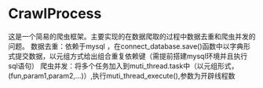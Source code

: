 # CrawlProcess
这是一个简易的爬虫框架。主要实现的在数据爬取的过程中数据去重和爬虫并发的问题。
数据去重：依赖于mysql ，在connect_database.save()函数中以字典形式提交数据，以元组方式给出组合重复依赖键（需提前搭建mysql环境并且执行sql语句）
爬虫并发：将多个任务加入到muti_thread.task中（以元组形式，(fun,param1,param2,...)）,执行muti_thread_execute(),参数为开辟线程数
